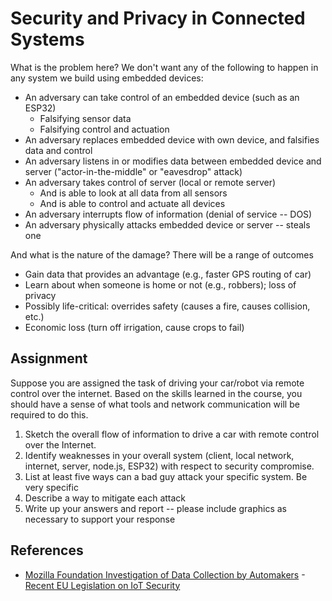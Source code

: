 # Security and Privacy in Connected Systems

What is the problem here?  We don't want any of the following to
happen in any system we build using embedded devices:

- An adversary can take control of an embedded device (such as an ESP32)
  - Falsifying sensor data
  - Falsifying control and actuation
- An adversary replaces embedded device with own device, and falsifies data and control
- An adversary listens in or modifies data between embedded device and server ("actor-in-the-middle" or "eavesdrop" attack)
- An adversary takes control of server (local or remote server)
  - And is able  to look at all data from all sensors
  - And is able to control and actuate all devices
- An adversary interrupts flow of information (denial of service -- DOS)
- An adversary physically attacks embedded device or server -- steals one

And what is the nature of the damage? There will be a range of outcomes
- Gain data that provides an advantage (e.g., faster GPS routing of car)
- Learn about when someone is home or not (e.g., robbers); loss of privacy
- Possibly life-critical: overrides safety (causes a fire, causes collision, etc.)
- Economic loss (turn off irrigation, cause crops to fail)


## Assignment

Suppose you are assigned the task of driving your car/robot via remote
control over the internet.  Based on the skills learned in the course,
you should have a sense of what tools and network communication will
be required to do this.

1. Sketch the overall flow of information to drive a car with remote control over the Internet.
2. Identify weaknesses in your overall system (client, local network, internet, server, node.js, ESP32) with respect to security compromise.
3. List at least five ways can a bad guy attack your specific system. Be very specific
4. Describe a way to mitigate each attack
5. Write up your answers and report -- please include graphics as necessary to support your response


## References
- [Mozilla Foundation Investigation of Data Collection by Automakers](https://foundation.mozilla.org/en/privacynotincluded/articles/its-official-cars-are-the-worst-product-category-we-have-ever-reviewed-for-privacy/)
-[Recent EU Legislation on IoT Security](https://www.consilium.europa.eu/en/press/press-releases/2023/11/30/cyber-resilience-act-council-and-parliament-strike-a-deal-on-security-requirements-for-digital-products/)